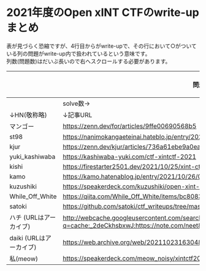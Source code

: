 # 2021年度のOpen xINT CTFのwrite-up まとめ
表が見づらく恐縮ですが、4行目からがwrite-upで、その行において○がついている列の問題がwrite-up内で扱われているという意味です。  
列数(問題数)はだいぶ長いので右へスクロールする必要があります。

|           |問題名→                                                                                                                                |EGG|SUB|Maple|Regular|DISK|delish|Afganistan|WHOIS|past cetificate|Plate|dissertation|waitress|e-bike|Duolingo|ma nails|TOKYO2020|BUS|soar to new heights|Village|JELLY FISH|pilgrimage|North|
|-----------------|------------------------------------------------------------------------------------------------------------------------------------|---|---|-----|-------|----|------|----------|-----|---------------|-----|------------|--------|------|--------|--------|---------|---|-------------------|-------|----------|----------|-----|
|                 |solve数→                                                                                                                             |103|64 |18   |28     |13  |1     |5         |114  |35             |52   |17          |23      |14    |0       |0       |36       |37 |12                 |31     |36        |35        |28   |
|↓HN(敬称略)         |↓記事URL                                                                                                                              |   |   |     |       |    |      |          |     |               |     |            |        |      |        |        |         |   |                   |       |          |          |     |
|マンゴー             |https://zenn.dev/for/articles/9ffe00690568b5                                                                                        |   |○  |     |       |○   |      |          |○    |○              |○    |            |○       |○     |        |        |○        |○  |○                  |○      |○         |○         |○    |
|st98             |https://nanimokangaeteinai.hateblo.jp/entry/2021/10/24/113854                                                                       |   |○  |○    |○      |    |      |○         |○    |○              |○    |            |○       |○     |        |        |○        |   |○                  |       |○         |○         |○    |
|kjur             |https://zenn.dev/kjur/articles/736a61ebe9a0ea                                                                                       |○  |○  |     |○      |    |      |○         |○    |○              |○    |○           |○       |      |        |        |○        |   |○                  |○      |          |○         |     |
|yuki_kashiwaba   |https://kashiwaba-yuki.com/ctf-xintctf-2021                                                                                         |   |   |     |       |○   |      |          |     |○              |     |            |        |      |        |        |○        |○  |○                  |       |          |○         |     |
|kishi            |https://firestarter2501.dev/2021/10/25/xint-ctf-2021.html                                                                           |   |   |○    |       |    |      |          |     |               |     |            |        |○     |        |        |         |○  |                   |       |○         |○         |     |
|kamo             |https://kamo.hatenablog.jp/entry/2021/10/26/085410                                                                                  |○  |○  |○    |○      |○   |      |○         |○    |○              |○    |○           |○       |○     |        |        |○        |○  |○                  |○      |          |○         |○    |
|kuzushiki        |https://speakerdeck.com/kuzushiki/open-xint-ctf-2021-writeup                                                                        |○  |   |○    |○      |○   |○     |          |     |               |     |            |        |      |        |○       |         |   |                   |○      |          |○         |     |
|While_Off_White  |https://qiita.com/While_Off_White/items/bc8083bb293608dc7bc8                                                                        |○  |   |○    |○      |○   |      |○         |○    |○              |○    |            |○       |○     |        |        |○        |○  |○                  |○      |○         |○         |○    |
|satoki           |https://github.com/satoki/ctf_writeups/tree/master/Open_xINT_CTF_2021                                                               |   |   |     |       |○   |      |○         |○    |○              |○    |○           |○       |○     |        |        |○        |   |○                  |○      |○         |          |     |
|ハチ (URLはアーカイブ)   |http://webcache.googleusercontent.com/search?q=cache:_2deCkhsbxwJ:https://note.com/neet8/n/n8c60bbe485ff&hl=ja&gl=jp&strip=1&vwsrc=0|○  |   |     |○      |    |      |          |○    |               |     |            |        |      |        |        |         |   |                   |       |          |          |     |
|daiki (URLはアーカイブ)|https://web.archive.org/web/20211023163048/https://www.sourcreamx.com/?p=725                                                        |○  |○  |     |       |    |      |          |○    |               |○    |            |        |      |        |        |         |   |                   |       |○         |          |     |
|私(meow)                |https://speakerdeck.com/meow_noisy/xintctf2021                                                                                      |   |○  |     |       |    |      |○         |○    |               |     |            |○       |      |        |        |         |○  |○                  |       |          |          |     |
